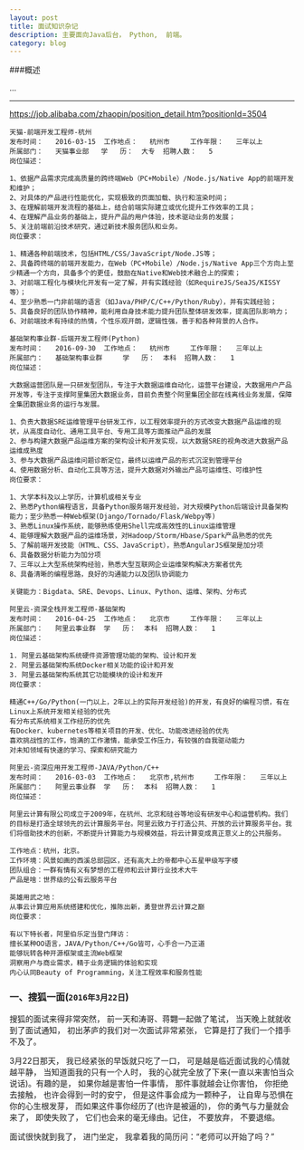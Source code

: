 ```yaml
---
layout: post
title: 面试知识杂记
description: 主要面向Java后台， Python,  前端。
category: blog
---
```



###概述

...

---


https://job.alibaba.com/zhaopin/position_detail.htm?positionId=3504
```
天猫-前端开发工程师-杭州
发布时间： 	2016-03-15 	工作地点： 	杭州市 	工作年限： 	三年以上
所属部门： 	天猫事业部 	学   历： 	大专 	招聘人数： 	5
岗位描述：

1、依据产品需求完成高质量的跨终端Web（PC+Mobile）/Node.js/Native App的前端开发和维护；
2、对具体的产品进行性能优化，实现极致的页面加载、执行和渲染时间；
3、在理解前端开发流程的基础上，结合前端实际建立或优化提升工作效率的工具；
4、在理解产品业务的基础上，提升产品的用户体验，技术驱动业务的发展；
5、关注前端前沿技术研究，通过新技术服务团队和业务。
岗位要求：

1、精通各种前端技术，包括HTML/CSS/JavaScript/Node.JS等；
2、具备跨终端的前端开发能力，在Web（PC+Mobile）/Node.js/Native App三个方向上至少精通一个方向，具备多个的更佳，鼓励在Native和Web技术融合上的探索；
3、对前端工程化与模块化开发有一定了解，并有实践经验（如RequireJS/SeaJS/KISSY等）；
4、至少熟悉一门非前端的语言（如Java/PHP/C/C++/Python/Ruby），并有实践经验；
5、具备良好的团队协作精神，能利用自身技术能力提升团队整体研发效率，提高团队影响力；
6、对前端技术有持续的热情，个性乐观开朗，逻辑性强，善于和各种背景的人合作。 
```


```
基础架构事业群-后端开发工程师(Python)
发布时间： 	2016-09-30 	工作地点： 	杭州市 	工作年限： 	三年以上
所属部门： 	基础架构事业群 	学   历： 	本科 	招聘人数： 	1
岗位描述：

大数据运营团队是一只研发型团队，专注于大数据运维自动化，运营平台建设，大数据用户产品开发等，专注于支撑阿里集团大数据业务，目前负责整个阿里集团全部在线离线业务发展，保障全集团数据业务的运行与发展。

1、负责大数据SRE运维管理平台研发工作，以工程效率提升的方式改变大数据产品运维的现状，从高度自动化、通用工具平台、专用工具等方面推动产品的发展
2、参与构建大数据产品运维方案的架构设计和开发实现，以大数据SRE的视角改进大数据产品运维成熟度
3、参与大数据产品运维问题诊断定位，最终以运维产品的形式沉淀到管理平台
4、使用数据分析、自动化工具等方法，提升大数据对外输出产品可运维性、可维护性
岗位要求：

1、大学本科及以上学历，计算机或相关专业
2、熟悉Python编程语言，具备Python服务端开发经验，对大规模Python后端设计具备架构能力；至少熟悉一种Web框架(Django/Tornado/Flask/Webpy等)
3、熟悉Linux操作系统，能够熟练使用Shell完成高效性的Linux运维管理
4、能够理解大数据产品的运维场景，对Hadoop/Storm/Hbase/Spark产品熟悉的优先
5、了解前端开发技能（HTML、CSS、JavaScript），熟悉AngularJS框架是加分项
6、具备数据分析能力为加分项
7、三年以上大型系统架构经验，熟悉大型互联网企业运维架构解决方案者优先
8、具备清晰的编程思路，良好的沟通能力以及团队协调能力

关键能力：Bigdata、SRE、Devops、Linux、Python、运维、架构、分布式 
```


```
阿里云-资深全栈开发工程师-基础架构
发布时间： 	2016-04-25 	工作地点： 	北京市 	工作年限： 	三年以上
所属部门： 	阿里云事业群 	学   历： 	本科 	招聘人数： 	1
岗位描述：

1. 阿里云基础架构系统硬件资源管理功能的架构、设计和开发
2. 阿里云基础架构系统Docker相关功能的设计和开发
3. 阿里云基础架构系统其它功能模块的设计和发开
岗位要求：

精通C++/Go/Python(一门以上，2年以上的实际开发经验)的开发，有良好的编程习惯，有在Linux上系统开发相关经验的优先
有分布式系统相关工作经历的优先
有Docker、kubernetes等相关项目的开发、优化、功能改进经验的优先
喜欢挑战性的工作，饱满的工作激情，能承受工作压力，有较强的自我驱动能力
对未知领域有快速的学习、探索和研究能力 
```


```
阿里云-资深应用开发工程师-JAVA/Python/C++
发布时间： 	2016-03-03 	工作地点： 	北京市,杭州市 	工作年限： 	三年以上
所属部门： 	阿里云事业群 	学   历： 	本科 	招聘人数： 	1
岗位描述：

阿里云计算有限公司成立于2009年，在杭州、北京和硅谷等地设有研发中心和运营机构。我们的目标是打造全球领先的云计算服务平台。阿里云致力于打造公共、开放的云计算服务平台。我们将借助技术的创新，不断提升计算能力与规模效益，将云计算变成真正意义上的公共服务。

工作地点：杭州，北京。
工作环境：风景如画的西溪总部园区，还有高大上的帝都中心五星甲级写字楼
团队组合：一群有情有义有梦想的工程师和云计算行业技术大牛
产品是啥：世界级的公有云服务平台

英雄用武之地：
从事云计算应用系统搭建和优化，推陈出新，勇登世界云计算之巅
岗位要求：

有以下特长者，阿里伯乐定当登门拜访：
擅长某种OO语言，JAVA/Python/C++/Go皆可，心手合一乃正道
能够玩转各种开源框架或主流Web框架
洞察用户与商业需求，精于业务逻辑的体验和实现
内心认同Beauty of Programming，关注工程效率和服务性能 
```

















### 一、搜狐一面(```2016年3月22日```)

搜狐的面试来得非常突然， 前一天和涛哥、蒋翾一起做了笔试， 当天晚上就就收到了面试通知， 初出茅庐的我们对一次面试非常紧张，  它算是打了我们一个措手不及了。

3月22日那天， 我已经紧张的早饭就只吃了一口， 可是越是临近面试我的心情就越平静， 当知道面我的只有一个人时， 我的心就完全放了下来(一直以来害怕当众说话)。有趣的是， 如果你越是害怕一件事情， 那件事就越会让你害怕， 你拒绝去接触， 也许会得到一时的安宁， 但是这件事会成为一颗种子， 让自卑与恐惧在你的心生根发芽， 而如果这件事你经历了(也许是被逼的)， 你的勇气与力量就会来了， 即使失败了， 它们也会来的毫无缘由。记住， 不要放弃， 不要退缩。 

面试很快就到我了， 进门坐定， 我拿着我的简历问：“老师可以开始了吗？”